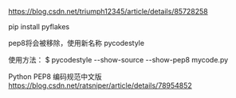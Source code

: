 https://blog.csdn.net/triumph12345/article/details/85728258

pip install pyflakes

pep8将会被移除，使用新名称 pycodestyle

使用方法：
$ pycodestyle --show-source --show-pep8 mycode.py

Python PEP8 编码规范中文版
https://blog.csdn.net/ratsniper/article/details/78954852
